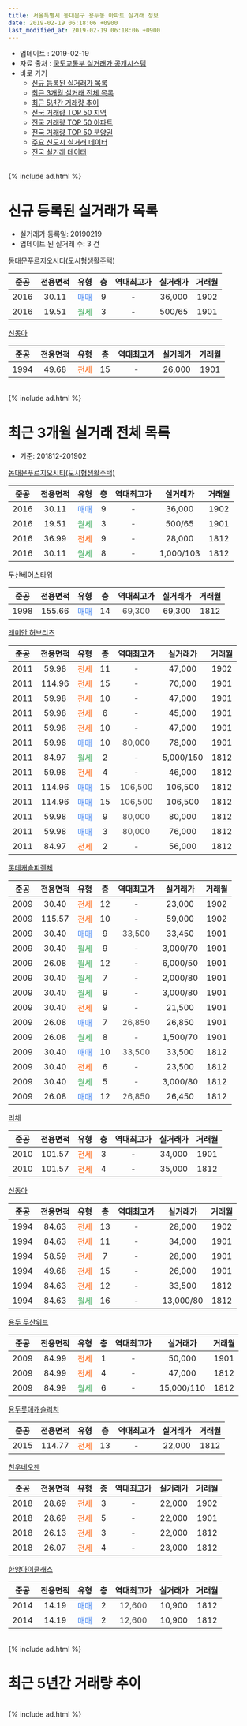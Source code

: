 ```yaml
---
title: 서울특별시 동대문구 용두동 아파트 실거래 정보
date: 2019-02-19 06:18:06 +0900
last_modified_at: 2019-02-19 06:18:06 +0900
---
```


* 업데이트 : 2019-02-19
* 자료 출처 : [국토교통부 실거래가 공개시스템](http://rt.molit.go.kr)
* 바로 가기
    * [신규 등록된 실거래가 목록](#신규-등록된-실거래가-목록)
    * [최근 3개월 실거래 전체 목록](#최근-3개월-실거래-전체-목록)
    * [최근 5년간 거래량 추이](#최근-5년간-거래량-추이)
    * [전국 거래량 TOP 50 지역](https://inasie.github.io/apt-trade-info/최근-3개월-전국에서-가장-거래가-많이-발생한-지역)
    * [전국 거래량 TOP 50 아파트](https://inasie.github.io/apt-trade-info/최근-3개월-전국에서-가장-거래가-많이-발생한-아파트)
    * [전국 거래량 TOP 50 분양권](https://inasie.github.io/apt-trade-info/최근-3개월-전국에서-가장-거래가-많이-발생한-분양권)
    * [주요 신도시 실거래 데이터](https://inasie.github.io/apt-trade-info/주요-신도시)
    * [전국 실거래 데이터](https://inasie.github.io/apt-trade-info/전국)
<br>
{% include ad.html %}
<br>

# 신규 등록된 실거래가 목록
* 실거래가 등록일: 20190219
* 업데이트 된 실거래 수: 3 건


[동대문푸르지오시티(도시형생활주택)](https://search.naver.com/search.naver?query=%EC%84%9C%EC%9A%B8%ED%8A%B9%EB%B3%84%EC%8B%9C+%EB%8F%99%EB%8C%80%EB%AC%B8%EA%B5%AC+%EC%9A%A9%EB%91%90%EB%8F%99+%EB%8F%99%EB%8C%80%EB%AC%B8%ED%91%B8%EB%A5%B4%EC%A7%80%EC%98%A4%EC%8B%9C%ED%8B%B0%28%EB%8F%84%EC%8B%9C%ED%98%95%EC%83%9D%ED%99%9C%EC%A3%BC%ED%83%9D%29)

|준공|전용면적|유형|층|역대최고가|실거래가|거래월|
|:---:|:---:|:---:|:---:|:---:|:---:|:---:|
|2016|30.11|<span style="color:#4285f3">매매</span>|9|<span style="color:#444444">-</span>|36,000|1902|
|2016|19.51|<span style="color:#34a853">월세</span>|3|<span style="color:#444444">-</span>|500/65|1901|

[신동아](https://search.naver.com/search.naver?query=%EC%84%9C%EC%9A%B8%ED%8A%B9%EB%B3%84%EC%8B%9C+%EB%8F%99%EB%8C%80%EB%AC%B8%EA%B5%AC+%EC%9A%A9%EB%91%90%EB%8F%99+%EC%8B%A0%EB%8F%99%EC%95%84)

|준공|전용면적|유형|층|역대최고가|실거래가|거래월|
|:---:|:---:|:---:|:---:|:---:|:---:|:---:|
|1994|49.68|<span style="color:#ff5a00">전세</span>|15|<span style="color:#444444">-</span>|26,000|1901|


<br>
{% include ad.html %}
<br>

# 최근 3개월 실거래 전체 목록
* 기준: 201812-201902


[동대문푸르지오시티(도시형생활주택)](https://search.naver.com/search.naver?query=%EC%84%9C%EC%9A%B8%ED%8A%B9%EB%B3%84%EC%8B%9C+%EB%8F%99%EB%8C%80%EB%AC%B8%EA%B5%AC+%EC%9A%A9%EB%91%90%EB%8F%99+%EB%8F%99%EB%8C%80%EB%AC%B8%ED%91%B8%EB%A5%B4%EC%A7%80%EC%98%A4%EC%8B%9C%ED%8B%B0%28%EB%8F%84%EC%8B%9C%ED%98%95%EC%83%9D%ED%99%9C%EC%A3%BC%ED%83%9D%29)

|준공|전용면적|유형|층|역대최고가|실거래가|거래월|
|:---:|:---:|:---:|:---:|:---:|:---:|:---:|
|2016|30.11|<span style="color:#4285f3">매매</span>|9|<span style="color:#444444">-</span>|36,000|1902|
|2016|19.51|<span style="color:#34a853">월세</span>|3|<span style="color:#444444">-</span>|500/65|1901|
|2016|36.99|<span style="color:#ff5a00">전세</span>|9|<span style="color:#444444">-</span>|28,000|1812|
|2016|30.11|<span style="color:#34a853">월세</span>|8|<span style="color:#444444">-</span>|1,000/103|1812|

[두산베어스타워](https://search.naver.com/search.naver?query=%EC%84%9C%EC%9A%B8%ED%8A%B9%EB%B3%84%EC%8B%9C+%EB%8F%99%EB%8C%80%EB%AC%B8%EA%B5%AC+%EC%9A%A9%EB%91%90%EB%8F%99+%EB%91%90%EC%82%B0%EB%B2%A0%EC%96%B4%EC%8A%A4%ED%83%80%EC%9B%8C)

|준공|전용면적|유형|층|역대최고가|실거래가|거래월|
|:---:|:---:|:---:|:---:|:---:|:---:|:---:|
|1998|155.66|<span style="color:#4285f3">매매</span>|14|<span style="color:#444444">69,300</span>|69,300|1812|

[래미안 허브리츠](https://search.naver.com/search.naver?query=%EC%84%9C%EC%9A%B8%ED%8A%B9%EB%B3%84%EC%8B%9C+%EB%8F%99%EB%8C%80%EB%AC%B8%EA%B5%AC+%EC%9A%A9%EB%91%90%EB%8F%99+%EB%9E%98%EB%AF%B8%EC%95%88+%ED%97%88%EB%B8%8C%EB%A6%AC%EC%B8%A0)

|준공|전용면적|유형|층|역대최고가|실거래가|거래월|
|:---:|:---:|:---:|:---:|:---:|:---:|:---:|
|2011|59.98|<span style="color:#ff5a00">전세</span>|11|<span style="color:#444444">-</span>|47,000|1902|
|2011|114.96|<span style="color:#ff5a00">전세</span>|15|<span style="color:#444444">-</span>|70,000|1901|
|2011|59.98|<span style="color:#ff5a00">전세</span>|10|<span style="color:#444444">-</span>|47,000|1901|
|2011|59.98|<span style="color:#ff5a00">전세</span>|6|<span style="color:#444444">-</span>|45,000|1901|
|2011|59.98|<span style="color:#ff5a00">전세</span>|10|<span style="color:#444444">-</span>|47,000|1901|
|2011|59.98|<span style="color:#4285f3">매매</span>|10|<span style="color:#444444">80,000</span>|78,000|1901|
|2011|84.97|<span style="color:#34a853">월세</span>|2|<span style="color:#444444">-</span>|5,000/150|1812|
|2011|59.98|<span style="color:#ff5a00">전세</span>|4|<span style="color:#444444">-</span>|46,000|1812|
|2011|114.96|<span style="color:#4285f3">매매</span>|15|<span style="color:#444444">106,500</span>|106,500|1812|
|2011|114.96|<span style="color:#4285f3">매매</span>|15|<span style="color:#444444">106,500</span>|106,500|1812|
|2011|59.98|<span style="color:#4285f3">매매</span>|9|<span style="color:#444444">80,000</span>|80,000|1812|
|2011|59.98|<span style="color:#4285f3">매매</span>|3|<span style="color:#444444">80,000</span>|76,000|1812|
|2011|84.97|<span style="color:#ff5a00">전세</span>|2|<span style="color:#444444">-</span>|56,000|1812|

[롯데캐슬피렌체](https://search.naver.com/search.naver?query=%EC%84%9C%EC%9A%B8%ED%8A%B9%EB%B3%84%EC%8B%9C+%EB%8F%99%EB%8C%80%EB%AC%B8%EA%B5%AC+%EC%9A%A9%EB%91%90%EB%8F%99+%EB%A1%AF%EB%8D%B0%EC%BA%90%EC%8A%AC%ED%94%BC%EB%A0%8C%EC%B2%B4)

|준공|전용면적|유형|층|역대최고가|실거래가|거래월|
|:---:|:---:|:---:|:---:|:---:|:---:|:---:|
|2009|30.40|<span style="color:#ff5a00">전세</span>|12|<span style="color:#444444">-</span>|23,000|1902|
|2009|115.57|<span style="color:#ff5a00">전세</span>|10|<span style="color:#444444">-</span>|59,000|1902|
|2009|30.40|<span style="color:#4285f3">매매</span>|9|<span style="color:#444444">33,500</span>|33,450|1901|
|2009|30.40|<span style="color:#34a853">월세</span>|9|<span style="color:#444444">-</span>|3,000/70|1901|
|2009|26.08|<span style="color:#34a853">월세</span>|12|<span style="color:#444444">-</span>|6,000/50|1901|
|2009|30.40|<span style="color:#34a853">월세</span>|7|<span style="color:#444444">-</span>|2,000/80|1901|
|2009|30.40|<span style="color:#34a853">월세</span>|9|<span style="color:#444444">-</span>|3,000/80|1901|
|2009|30.40|<span style="color:#ff5a00">전세</span>|9|<span style="color:#444444">-</span>|21,500|1901|
|2009|26.08|<span style="color:#4285f3">매매</span>|7|<span style="color:#444444">26,850</span>|26,850|1901|
|2009|26.08|<span style="color:#34a853">월세</span>|8|<span style="color:#444444">-</span>|1,500/70|1901|
|2009|30.40|<span style="color:#4285f3">매매</span>|10|<span style="color:#444444">33,500</span>|33,500|1812|
|2009|30.40|<span style="color:#ff5a00">전세</span>|6|<span style="color:#444444">-</span>|23,500|1812|
|2009|30.40|<span style="color:#34a853">월세</span>|5|<span style="color:#444444">-</span>|3,000/80|1812|
|2009|26.08|<span style="color:#4285f3">매매</span>|12|<span style="color:#444444">26,850</span>|26,450|1812|

[리채](https://search.naver.com/search.naver?query=%EC%84%9C%EC%9A%B8%ED%8A%B9%EB%B3%84%EC%8B%9C+%EB%8F%99%EB%8C%80%EB%AC%B8%EA%B5%AC+%EC%9A%A9%EB%91%90%EB%8F%99+%EB%A6%AC%EC%B1%84)

|준공|전용면적|유형|층|역대최고가|실거래가|거래월|
|:---:|:---:|:---:|:---:|:---:|:---:|:---:|
|2010|101.57|<span style="color:#ff5a00">전세</span>|3|<span style="color:#444444">-</span>|34,000|1901|
|2010|101.57|<span style="color:#ff5a00">전세</span>|4|<span style="color:#444444">-</span>|35,000|1812|

[신동아](https://search.naver.com/search.naver?query=%EC%84%9C%EC%9A%B8%ED%8A%B9%EB%B3%84%EC%8B%9C+%EB%8F%99%EB%8C%80%EB%AC%B8%EA%B5%AC+%EC%9A%A9%EB%91%90%EB%8F%99+%EC%8B%A0%EB%8F%99%EC%95%84)

|준공|전용면적|유형|층|역대최고가|실거래가|거래월|
|:---:|:---:|:---:|:---:|:---:|:---:|:---:|
|1994|84.63|<span style="color:#ff5a00">전세</span>|13|<span style="color:#444444">-</span>|28,000|1902|
|1994|84.63|<span style="color:#ff5a00">전세</span>|11|<span style="color:#444444">-</span>|34,000|1901|
|1994|58.59|<span style="color:#ff5a00">전세</span>|7|<span style="color:#444444">-</span>|28,000|1901|
|1994|49.68|<span style="color:#ff5a00">전세</span>|15|<span style="color:#444444">-</span>|26,000|1901|
|1994|84.63|<span style="color:#ff5a00">전세</span>|12|<span style="color:#444444">-</span>|33,500|1812|
|1994|84.63|<span style="color:#34a853">월세</span>|16|<span style="color:#444444">-</span>|13,000/80|1812|

[용두 두산위브](https://search.naver.com/search.naver?query=%EC%84%9C%EC%9A%B8%ED%8A%B9%EB%B3%84%EC%8B%9C+%EB%8F%99%EB%8C%80%EB%AC%B8%EA%B5%AC+%EC%9A%A9%EB%91%90%EB%8F%99+%EC%9A%A9%EB%91%90+%EB%91%90%EC%82%B0%EC%9C%84%EB%B8%8C)

|준공|전용면적|유형|층|역대최고가|실거래가|거래월|
|:---:|:---:|:---:|:---:|:---:|:---:|:---:|
|2009|84.99|<span style="color:#ff5a00">전세</span>|1|<span style="color:#444444">-</span>|50,000|1901|
|2009|84.99|<span style="color:#ff5a00">전세</span>|4|<span style="color:#444444">-</span>|47,000|1812|
|2009|84.99|<span style="color:#34a853">월세</span>|6|<span style="color:#444444">-</span>|15,000/110|1812|


<script async src="//pagead2.googlesyndication.com/pagead/js/adsbygoogle.js"></script>
<!-- 기본 -->
<ins class="adsbygoogle"
     style="display:block"
     data-ad-client="ca-pub-2446590836940007"
     data-ad-slot="1659523306"
     data-ad-format="auto"
     data-full-width-responsive="true"></ins>
<script>
(adsbygoogle = window.adsbygoogle || []).push({});
</script>


[용두롯데캐슬리치](https://search.naver.com/search.naver?query=%EC%84%9C%EC%9A%B8%ED%8A%B9%EB%B3%84%EC%8B%9C+%EB%8F%99%EB%8C%80%EB%AC%B8%EA%B5%AC+%EC%9A%A9%EB%91%90%EB%8F%99+%EC%9A%A9%EB%91%90%EB%A1%AF%EB%8D%B0%EC%BA%90%EC%8A%AC%EB%A6%AC%EC%B9%98)

|준공|전용면적|유형|층|역대최고가|실거래가|거래월|
|:---:|:---:|:---:|:---:|:---:|:---:|:---:|
|2015|114.77|<span style="color:#ff5a00">전세</span>|13|<span style="color:#444444">-</span>|22,000|1812|

[천우네오젠](https://search.naver.com/search.naver?query=%EC%84%9C%EC%9A%B8%ED%8A%B9%EB%B3%84%EC%8B%9C+%EB%8F%99%EB%8C%80%EB%AC%B8%EA%B5%AC+%EC%9A%A9%EB%91%90%EB%8F%99+%EC%B2%9C%EC%9A%B0%EB%84%A4%EC%98%A4%EC%A0%A0)

|준공|전용면적|유형|층|역대최고가|실거래가|거래월|
|:---:|:---:|:---:|:---:|:---:|:---:|:---:|
|2018|28.69|<span style="color:#ff5a00">전세</span>|3|<span style="color:#444444">-</span>|22,000|1902|
|2018|28.69|<span style="color:#ff5a00">전세</span>|5|<span style="color:#444444">-</span>|22,000|1901|
|2018|26.13|<span style="color:#ff5a00">전세</span>|3|<span style="color:#444444">-</span>|22,000|1812|
|2018|26.07|<span style="color:#ff5a00">전세</span>|4|<span style="color:#444444">-</span>|23,000|1812|

[한양아이클래스](https://search.naver.com/search.naver?query=%EC%84%9C%EC%9A%B8%ED%8A%B9%EB%B3%84%EC%8B%9C+%EB%8F%99%EB%8C%80%EB%AC%B8%EA%B5%AC+%EC%9A%A9%EB%91%90%EB%8F%99+%ED%95%9C%EC%96%91%EC%95%84%EC%9D%B4%ED%81%B4%EB%9E%98%EC%8A%A4)

|준공|전용면적|유형|층|역대최고가|실거래가|거래월|
|:---:|:---:|:---:|:---:|:---:|:---:|:---:|
|2014|14.19|<span style="color:#4285f3">매매</span>|2|<span style="color:#444444">12,600</span>|10,900|1812|
|2014|14.19|<span style="color:#4285f3">매매</span>|2|<span style="color:#444444">12,600</span>|10,900|1812|


<br>
{% include ad.html %}
<br>

# 최근 5년간 거래량 추이


<div style="width:100%;">
    <canvas id="deal_progress" height="200"></canvas>
</div>

<script>
new Chart(document.getElementById("deal_progress"), {
    type: 'line',
    data: {
        labels: ['201402','201403','201404','201405','201406','201407','201408','201409','201410','201411','201412','201501','201502','201503','201504','201505','201506','201507','201508','201509','201510','201511','201512','201601','201602','201603','201604','201605','201606','201607','201608','201609','201610','201611','201612','201701','201702','201703','201704','201705','201706','201707','201708','201709','201710','201711','201712','201801','201802','201803','201804','201805','201806','201807','201808','201809','201810','201811','201812','201901','201902'],
        datasets: [{
            label: '매매',
            pointRadius: 1,
            data: [20, 21, 15, 13, 14, 14, 24, 14, 17, 14, 11, 21, 17, 33, 22, 25, 23, 39, 17, 19, 28, 15, 12, 14, 9, 27, 31, 23, 19, 18, 19, 25, 34, 15, 8, 6, 18, 17, 25, 36, 34, 45, 13, 16, 17, 25, 18, 28, 21, 24, 10, 9, 10, 13, 30, 5, 12, 5, 9, 3, 1],
            borderColor: "rgba(255, 201, 14, 1)",
            backgroundColor: "rgba(255, 201, 14, 0.5)",
            fill: false,
            lineTension: 0
        },{
            label: '전월세',
            pointRadius: 1,
            data: [27, 0, 37, 35, 18, 15, 22, 18, 22, 17, 27, 36, 44, 33, 33, 19, 24, 13, 23, 19, 29, 18, 23, 23, 31, 30, 19, 29, 19, 19, 15, 21, 31, 27, 23, 37, 28, 23, 28, 15, 24, 24, 18, 28, 24, 19, 19, 31, 16, 35, 31, 36, 19, 19, 22, 27, 28, 22, 15, 17, 5],
            borderColor: "rgba(0, 141, 185, 1)",
            backgroundColor: "rgba(0, 141, 185, 0.5)",
            fill: false,
            lineTension: 0
        }
        ]
    },
    options: {
        responsive: true,
        title: {
            display: false
        },
        tooltips: {
            mode: 'index',
            intersect: false
        },
        hover: {
            mode: 'nearest',
            intersect: true
        },
        scales: {
            xAxes: [{
                display: true,
                scaleLabel: {
                    display: true,
                    labelString: '년/월'
                }
            }],
            yAxes: [{
                display: true,
                ticks: {
                    suggestedMin: 0,
                },
                scaleLabel: {
                    display: true,
                    labelString: '실거래 수'
                }
            }]
        }
    }
});

</script>


<br>
{% include ad.html %}
<br>

